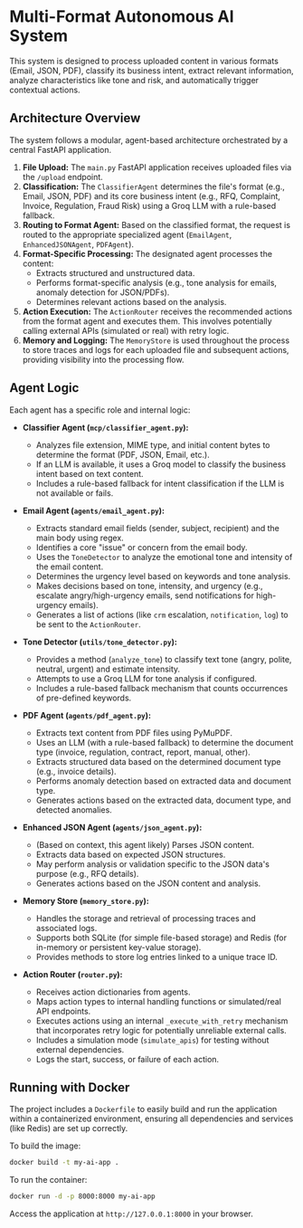 # Multi-Format Autonomous AI System

This system is designed to process uploaded content in various formats (Email, JSON, PDF), classify its business intent, extract relevant information, analyze characteristics like tone and risk, and automatically trigger contextual actions.

## Architecture Overview

The system follows a modular, agent-based architecture orchestrated by a central FastAPI application.

1.  **File Upload:** The `main.py` FastAPI application receives uploaded files via the `/upload` endpoint.
2.  **Classification:** The `ClassifierAgent` determines the file's format (e.g., Email, JSON, PDF) and its core business intent (e.g., RFQ, Complaint, Invoice, Regulation, Fraud Risk) using a Groq LLM with a rule-based fallback.
3.  **Routing to Format Agent:** Based on the classified format, the request is routed to the appropriate specialized agent (`EmailAgent`, `EnhancedJSONAgent`, `PDFAgent`).
4.  **Format-Specific Processing:** The designated agent processes the content:
    *   Extracts structured and unstructured data.
    *   Performs format-specific analysis (e.g., tone analysis for emails, anomaly detection for JSON/PDFs).
    *   Determines relevant actions based on the analysis.
5.  **Action Execution:** The `ActionRouter` receives the recommended actions from the format agent and executes them. This involves potentially calling external APIs (simulated or real) with retry logic.
6.  **Memory and Logging:** The `MemoryStore` is used throughout the process to store traces and logs for each uploaded file and subsequent actions, providing visibility into the processing flow.

## Agent Logic

Each agent has a specific role and internal logic:

*   **Classifier Agent (`mcp/classifier_agent.py`):**
    *   Analyzes file extension, MIME type, and initial content bytes to determine the format (PDF, JSON, Email, etc.).
    *   If an LLM is available, it uses a Groq model to classify the business intent based on text content.
    *   Includes a rule-based fallback for intent classification if the LLM is not available or fails.

*   **Email Agent (`agents/email_agent.py`):**
    *   Extracts standard email fields (sender, subject, recipient) and the main body using regex.
    *   Identifies a core "issue" or concern from the email body.
    *   Uses the `ToneDetector` to analyze the emotional tone and intensity of the email content.
    *   Determines the urgency level based on keywords and tone analysis.
    *   Makes decisions based on tone, intensity, and urgency (e.g., escalate angry/high-urgency emails, send notifications for high-urgency emails).
    *   Generates a list of actions (like `crm` escalation, `notification`, `log`) to be sent to the `ActionRouter`.

*   **Tone Detector (`utils/tone_detector.py`):**
    *   Provides a method (`analyze_tone`) to classify text tone (angry, polite, neutral, urgent) and estimate intensity.
    *   Attempts to use a Groq LLM for tone analysis if configured.
    *   Includes a rule-based fallback mechanism that counts occurrences of pre-defined keywords.

*   **PDF Agent (`agents/pdf_agent.py`):**
    *   Extracts text content from PDF files using PyMuPDF.
    *   Uses an LLM (with a rule-based fallback) to determine the document type (invoice, regulation, contract, report, manual, other).
    *   Extracts structured data based on the determined document type (e.g., invoice details).
    *   Performs anomaly detection based on extracted data and document type.
    *   Generates actions based on the extracted data, document type, and detected anomalies.

*   **Enhanced JSON Agent (`agents/json_agent.py`):**
    *   (Based on context, this agent likely) Parses JSON content.
    *   Extracts data based on expected JSON structures.
    *   May perform analysis or validation specific to the JSON data's purpose (e.g., RFQ details).
    *   Generates actions based on the JSON content and analysis.

*   **Memory Store (`memory_store.py`):**
    *   Handles the storage and retrieval of processing traces and associated logs.
    *   Supports both SQLite (for simple file-based storage) and Redis (for in-memory or persistent key-value storage).
    *   Provides methods to store log entries linked to a unique trace ID.

*   **Action Router (`router.py`):**
    *   Receives action dictionaries from agents.
    *   Maps action types to internal handling functions or simulated/real API endpoints.
    *   Executes actions using an internal `_execute_with_retry` mechanism that incorporates retry logic for potentially unreliable external calls.
    *   Includes a simulation mode (`simulate_apis`) for testing without external dependencies.
    *   Logs the start, success, or failure of each action.

## Running with Docker

The project includes a `Dockerfile` to easily build and run the application within a containerized environment, ensuring all dependencies and services (like Redis) are set up correctly.

To build the image:
```bash
docker build -t my-ai-app .
```

To run the container:
```bash
docker run -d -p 8000:8000 my-ai-app
```

Access the application at `http://127.0.0.1:8000` in your browser.